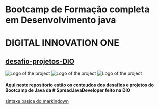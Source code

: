 # Bootcamp de Formação completa em Desenvolvimento java

#              DIGITAL INNOVATION ONE

## [desafio-projetos-DIO](https://web.dio.me/home)

![Logo of the project](https://encrypted-tbn0.gstatic.com/images?q=tbn:ANd9GcTAKQmKEkmnsqZRLl08UW12W5Ux8dJSzeRXEdOH6hqZ4kl1QYW-T6OCfRXe-naQ1vtcxjM&usqp=CAU)
![Logo of the project]()
![Logo of the project](https://encrypted-tbn0.gstatic.com/images?q=tbn:ANd9GcQYXHd__AwT9WyIvyyFrMZoyaAQD2LDFfDktQ&usqp=CAU)

#### Aqui neste repositorio estão os conteudos dos desafios e projetos do Bootcamp de Java da # SpreadJavaDeveloper feito na DIO

[sintaxe basica do markindown](markindown.org/)

